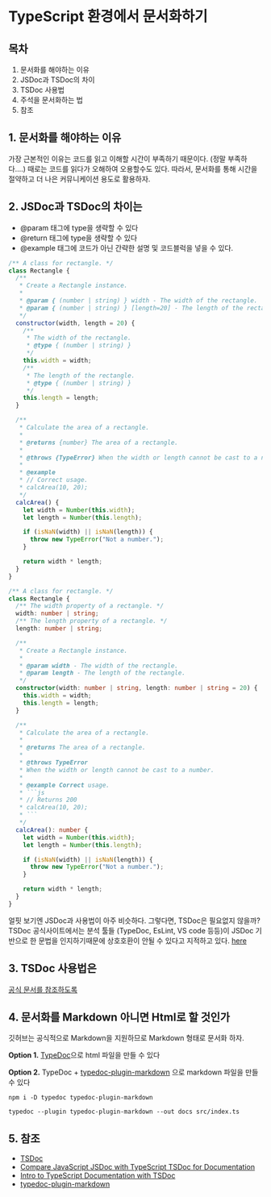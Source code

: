 # TypeScript 환경에서 문서화하기

<!-- ## INDEX -->
<!-- 1. [문서화가 중요한가?](#1.-문서화를-해야하는-이유)
2. [JSDoc vs TSDoc](#JSDoc과-TSDoc의-차이는)
3. [TSDoc 사용법은](#TSDoc-사용법은)
4. [문서화 하는법은](#문서화를-Markdown-아니면-Html로-할것인가)
5. [References](#references) -->

## 목차

1. 문서화를 해야하는 이유
2. JSDoc과 TSDoc의 차이
3. TSDoc 사용법
4. 주석을 문서화하는 법
5. 참조

## 1. 문서화를 해야하는 이유

가장 근본적인 이유는 코드를 읽고 이해할 시간이 부족하기 때문이다. (정말 부족하다....) 때로는 코드를 읽다가 오해하여 오용할수도 있다. 따라서, 문서화를 통해 시간을 절약하고 더 나은 커뮤니케이션 용도로 활용하자.

## 2. JSDoc과 TSDoc의 차이는

- @param 태그에 type을 생략할 수 있다
- @return 태그에 type을 생략할 수 있다
- @example 태그에 코드가 아닌 간략한 설명 및 코드블럭을 넣을 수 있다.

```javascript
/** A class for rectangle. */
class Rectangle {
  /**
   * Create a Rectangle instance.
   *
   * @param { (number | string) } width - The width of the rectangle.
   * @param { (number | string) } [length=20] - The length of the rectangle.
   */
  constructor(width, length = 20) {
    /**
     * The width of the rectangle.
     * @type { (number | string) }
     */
    this.width = width;
    /**
     * The length of the rectangle.
     * @type { (number | string) }
     */
    this.length = length;
  }

  /**
   * Calculate the area of a rectangle.
   *
   * @returns {number} The area of a rectangle.
   *
   * @throws {TypeError} When the width or length cannot be cast to a number.
   *
   * @example
   * // Correct usage.
   * calcArea(10, 20);
   */
  calcArea() {
    let width = Number(this.width);
    let length = Number(this.length);

    if (isNaN(width) || isNaN(length)) {
      throw new TypeError("Not a number.");
    }

    return width * length;
  }
}
```

````ts
/** A class for rectangle. */
class Rectangle {
  /** The width property of a rectangle. */
  width: number | string;
  /** The length property of a rectangle. */
  length: number | string;

  /**
   * Create a Rectangle instance.
   *
   * @param width - The width of the rectangle.
   * @param length - The length of the rectangle.
   */
  constructor(width: number | string, length: number | string = 20) {
    this.width = width;
    this.length = length;
  }

  /**
   * Calculate the area of a rectangle.
   *
   * @returns The area of a rectangle.
   *
   * @throws TypeError
   * When the width or length cannot be cast to a number.
   *
   * @example Correct usage.
   * ```js
   * // Returns 200
   * calcArea(10, 20);
   * ```
   */
  calcArea(): number {
    let width = Number(this.width);
    let length = Number(this.length);

    if (isNaN(width) || isNaN(length)) {
      throw new TypeError("Not a number.");
    }

    return width * length;
  }
}
````

얼핏 보기엔 JSDoc과 사용법이 아주 비슷하다. 그렇다면, TSDoc은 필요없지 않을까? TSDoc 공식사이트에서는 분석 툴들 (TypeDoc, EsLint, VS code 등등)이 JSDoc 기반으로 한 문법을 인지하기때문에 상호호환이 안될 수 있다고 지적하고 있다. [here](https://tsdoc.org)

## 3. TSDoc 사용법은

[공식 문서를 참조하도록](https://tsdoc.org)

## 4. 문서화를 Markdown 아니면 Html로 할 것인가

깃허브는 공식적으로 Markdown을 지원하므로 Markdown 형태로 문서화 하자.

**Option 1.** [TypeDoc](https://typedoc.org)으로 html 파일을 만들 수 있다

**Option 2.** TypeDoc + [typedoc-plugin-markdown](https://www.npmjs.com/package/typedoc-plugin-markdown) 으로 markdown 파일을 만들 수 있다

```
npm i -D typedoc typedoc-plugin-markdown
```

```
typedoc --plugin typedoc-plugin-markdown --out docs src/index.ts
```

## 5. 참조

- [TSDoc](https://tsdoc.org)
- [Compare JavaScript JSDoc with TypeScript TSDoc for Documentation](https://javascript.plainenglish.io/compare-javascript-jsdoc-with-typescript-tsdoc-for-documentation-a6984de1f2c5)
- [Intro to TypeScript Documentation with TSDoc](https://coryrylan.com/blog/intro-to-typescript-documentation-with-tsdoc)
- [typedoc-plugin-markdown](https://github.com/tgreyuk/typedoc-plugin-markdown/tree/master/packages/typedoc-plugin-markdown#readme)
